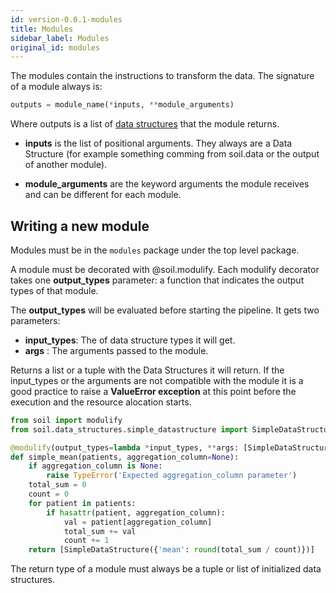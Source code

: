 ```yaml
---
id: version-0.0.1-modules
title: Modules
sidebar_label: Modules
original_id: modules
---
```


The modules contain the instructions to transform the data. The signature of a module always is:

```py
outputs = module_name(*inputs, **module_arguments)
```

Where outputs is a list of [data structures](data-structures) that the module returns.

* **inputs** is the list of positional arguments. They always are a Data Structure (for example something comming from soil.data or the output of another module).

* **module_arguments** are the keyword arguments the module receives and can be different for each module.

## Writing a new module

Modules must be in the `modules` package under the top level package.

A module must be decorated with @soil.modulify. Each modulify decorator takes one **output_types** parameter: a function that indicates the output types of that module.

The **output_types** will be evaluated before starting the pipeline. It gets two parameters:
* **input_types**: The of data structure types it will get.
* **args** : The arguments passed to the module.

Returns a list or a tuple with the Data Structures it will return. If the input_types or the arguments are not compatible with the module it is a good practice to raise a **ValueError exception** at this point before the execution and the resource alocation starts.

```py
from soil import modulify
from soil.data_structures.simple_datastructure import SimpleDataStructure

@modulify(output_types=lambda *input_types, **args: [SimpleDataStructure])
def simple_mean(patients, aggregation_column=None):
    if aggregation_column is None:
        raise TypeError('Expected aggregation_column parameter')
    total_sum = 0
    count = 0
    for patient in patients:
        if hasattr(patient, aggregation_column):
            val = patient[aggregation_column]
            total_sum += val
            count += 1
    return [SimpleDataStructure({'mean': round(total_sum / count)})]
```

The return type of a module must always be a tuple or list of initialized data structures.
